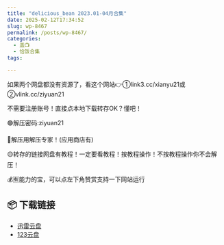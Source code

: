 ```yaml
---
title: "delicious_bean 2023.01-04月合集"
date: 2025-02-12T17:34:52
slug: wp-8467
permalink: /posts/wp-8467/
categories:
  - 盖📺
  - 恰饭合集
tags:

---
```


如果两个网盘都没有资源了，看这个网站👉①link3.cc/xianyu21或②vlink.cc/ziyuan21

不需要注册账号！直接点本地下载转存OK？懂吧！

🟢解压密码:ziyuan21

🔵解压用解压专家！(应用商店有)

🟡转存的链接网盘有教程！一定要看教程！按教程操作！不按教程操作你不会解压！

💰🈶能力的宝，可以点左下角赞赏支持一下网站运行

## 📦 下载链接
- [迅雷云盘](https://blziyuan21.com/pay-download/8467?key=1c3de57c0d&down_id=0)
- [123云盘](https://blziyuan21.com/pay-download/8467?key=1c3de57c0d&down_id=1)

